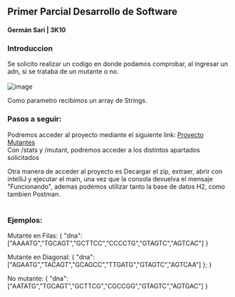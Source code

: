 ## Primer Parcial Desarrollo de Software 
#### Germán Sari | 3K10

### Introduccion
Se solicito realizar un codigo en donde podamos comprobar, al ingresar un adn, si se trataba de un mutante o no.<br>
<br>
![image](https://github.com/user-attachments/assets/4f1ca14a-158f-47f7-9bde-c2c78cda618d)

Como parametro recibimos un array de Strings.

### Pasos a seguir: <br>

Podremos acceder al proyecto mediante el siguiente link: 
[Proyecto Mutantes](https://parcialmutantes-1o7z.onrender.com)<br>
Con /stats y /mutant, podremos acceder a los distintos apartados solicitados<br>

Otra manera de acceder al proyecto es Decargar el zip, extraer, abrir con intelliJ y ejecutar el main, una vez que la consola devuelva el mensaje "Funcionando", ademas podemos utilizar tanto la base de datos H2, como tambien Postman.<br>
<br>
### Ejemplos: <br>

Mutante en Filas: {
  "dna": ["AAAATG","TGCAGT","GCTTCC","CCCCTG","GTAGTC","AGTCAC"]
  }<br>

Mutante en Diagonal: { "dna": ["AGAATG","TACAGT","GCAGCC","TTGATG","GTAGTC","AGTCAA"]
        }; }<br>

No mutante: { "dna": ["AATATG","TGCAGT","GCTTCG","CGCCGG","GTAGTC","AGTGAC"] 
}<br>


